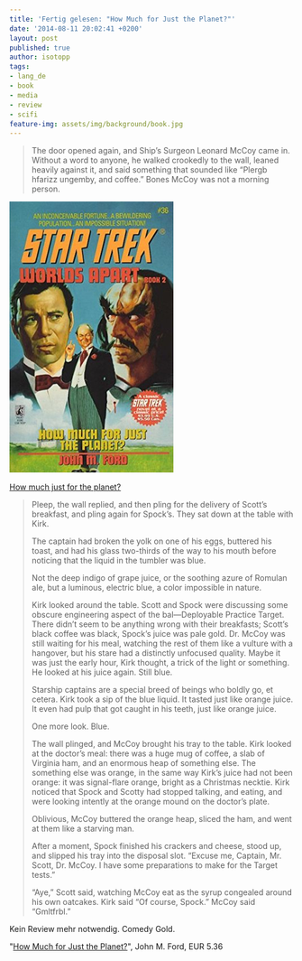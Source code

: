 ```yaml
---
title: 'Fertig gelesen: "How Much for Just the Planet?"'
date: '2014-08-11 20:02:41 +0200'
layout: post
published: true
author: isotopp
tags:
- lang_de
- book
- media
- review
- scifi
feature-img: assets/img/background/book.jpg
---
```

>The door opened again, and Ship’s Surgeon Leonard McCoy came in. Without a word to anyone, he walked crookedly to the wall, leaned heavily against it, and said something that sounded like “Plergb hfarizz ungemby, and coffee.” Bones McCoy was not a morning person.

[![](/uploads/2014/08/planet.jpg)](https://www.amazon.de/Much-Just-Planet-Star-Trek-ebook/dp/B000FC0PWQ)

[How much just for the planet?](https://www.amazon.de/Much-Just-Planet-Star-Trek-ebook/dp/B000FC0PWQ)

> Pleep, the wall replied, and then pling for the delivery of Scott’s breakfast, and pling again for Spock’s. They sat down at the table with Kirk.
>
> The captain had broken the yolk on one of his eggs, buttered his toast, and had his glass two-thirds of the way to his mouth before noticing that the liquid in the tumbler was blue.
>
> Not the deep indigo of grape juice, or the soothing azure of Romulan ale, but a luminous, electric blue, a color impossible in nature.
>
> Kirk looked around the table. Scott and Spock were discussing some obscure engineering aspect of the bal—Deployable Practice Target. There didn’t seem to be anything wrong with their breakfasts; Scott’s black coffee was black, Spock’s juice was pale gold. Dr. McCoy was still waiting for his meal, watching the rest of them like a vulture with a hangover, but his stare had a distinctly unfocused quality. Maybe it was just the early hour, Kirk thought, a trick of the light or something. He looked at his juice again. Still blue.
>
> Starship captains are a special breed of beings who boldly go, et cetera. Kirk took a sip of the blue liquid. It tasted just like orange juice. It even had pulp that got caught in his teeth, just like orange juice.
>
> One more look. Blue.
>
> The wall plinged, and McCoy brought his tray to the table. Kirk looked at the doctor’s meal: there was a huge mug of coffee, a slab of Virginia ham, and an enormous heap of something else. The something else was orange, in the same way Kirk’s juice had not been orange: it was signal-flare orange, bright as a Christmas necktie. Kirk noticed that Spock and Scotty had stopped talking, and eating, and were looking intently at the orange mound on the doctor’s plate.
>
> Oblivious, McCoy buttered the orange heap, sliced the ham, and went at them like a starving man.
>
> After a moment, Spock finished his crackers and cheese, stood up, and slipped his tray into the disposal slot. “Excuse me, Captain, Mr. Scott, Dr. McCoy. I have some preparations to make for the Target tests.”
>
> “Aye,” Scott said, watching McCoy eat as the syrup congealed around his own oatcakes. Kirk said “Of course, Spock.” McCoy said “Gmltfrbl.”

Kein Review mehr notwendig. Comedy Gold.

"[How Much for Just the Planet?](https://www.amazon.de/Much-Just-Planet-Star-Trek-ebook/dp/B000FC0PWQ)", John M. Ford, EUR 5.36

